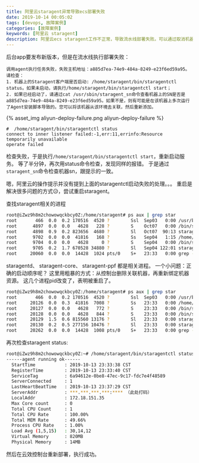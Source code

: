 ```yaml
---
title: 阿里云staragent异常导致ecs部署失败
date: 2019-10-14 00:05:02
tags: [devops, 故障案例]
categories: [故障案例]
keywords: [阿里云 staragent]
description: 阿里云ecs staragent工作不正常，导致流水线部署失败。可以通过取消机器关联、再重新绑定的方式，重启staragent。
---
```


后台app要发布新版本，但是在流水线执行部署失败：
<!-- more -->
```
调用agent执行任务失败，失败主机地址：a885d7ea-74e9-484a-8249-e23f6ed59a95。请检查：
1. 机器上的Staragent客户端是否启动: /home/staragent/bin/staragentctl status。如果未启动，请执行/home/staragent/bin/staragentctl start；
2. 如果已经启动了，请通过cat /usr/sbin/staragent_sn命令查看机器上的SN是否是a885d7ea-74e9-484a-8249-e23f6ed59a95。如果不是，则有可能是在该机器上多次运行了Agent安装脚本导致的。您可以将该机器从该环境去关联，然后重新添加。
```

{% asset_img aliyun-deploy-failure.png aliyun-deploy-failure %}

```
#  /home/staragent/bin/staragentctl status
connect to inner listener failed:-1,err:11,errinfo:Resource temporarily unavailable
operate failed
```
检查失败，于是执行`/home/staragent/bin/staragentctl start`，重新启动服务。
等了半分钟，再次用status命令检查，发现同样的报错。
于是通过`staragent_sn`命令检查机器sn，跟提示的一致。

嗯，阿里云的操作提示并没有提到上面的staragentctl启动失败的处理。。。
重启是解决很多问题的方式😥，尝试重启staragent。

查找staragent相关的进程
```bash
root@iZwz9h8m2chowowqckbcy0Z:/home/staragent# ps aux | grep star
root       466  0.0  0.2 170516  4520 ?        Ssl  Sep03   0:00 /usr/bin/python3 /usr/bin/networkd-dispatcher --run-startup-triggers
root      4897  0.0  0.0   4628   228 ?        S    Oct07   0:00 /bin/sh -c /home/staragent/bin/staragentd
root      4898  0.9  0.2 823656  4680 ?        Sl   Oct07  90:13 staragent-core
root      9702  0.0  0.0  41816   168 ?        Ss   Sep04   1:15 /home/staragent/bin/staragentd
root      9704  0.0  0.0   4628     0 ?        S    Sep04   0:00 /bin/sh -c /home/staragent/bin/staragentd
root      9705  0.2  1.7 670528 34880 ?        Sl   Sep04 122:01 staragent-ppf
root     20060  0.0  0.0  14428  1024 pts/0    S+   23:33   0:00 grep --color=auto star
```
staragentd、 staragent-core、 staragent-ppf 都是相关进程。
一个小问题：正确的启动顺序呢？
这里用粗暴的方式：从控制台删除关联机器，再重新绑定机器资源。
这几个进程pid改变了，表明被重启了。
```bash
root@iZwz9h8m2chowowqckbcy0Z:/home/staragent# ps aux | grep star
root       466  0.0  0.2 170516  4520 ?        Ssl  Sep03   0:00 /usr/bin/python3 /usr/bin/networkd-dispatcher --run-startup-triggers
root     20126  0.0  0.3  41816  7008 ?        Ss   23:33   0:00 /home/staragent/bin/staragentd
root     20127  0.0  0.0   4628   772 ?        S    23:33   0:00 /bin/sh -c /home/staragent/bin/staragentd
root     20128  0.0  0.0   4628   844 ?        S    23:33   0:00 /bin/sh -c /home/staragent/bin/staragentd
root     20129  1.5  0.6 815560 13176 ?        Sl   23:33   0:00 staragent-core
root     20130  0.2  0.5 277156 10476 ?        Sl   23:33   0:00 staragent-ppf
root     20262  0.0  0.0  14428  1008 pts/0    S+   23:33   0:00 grep --color=auto star
```

再次检查staragent status:
```bash
root@iZwz9h8m2chowowqckbcy0Z:~# /home/staragent/bin/staragentctl status
------agent running ok------
  StartTime           : 2019-10-13 23:33:38 CST
  RegisterTime        : 2019-10-13 23:33:40 CST
  ServiceTag          : 6a94612e-0be8-47ec-9c17-fdc7e4f48589
  ServerConnected     : 1
  LastHeartBeatTime   : 2019-10-13 23:37:29 CST
  ServerAddr          : ***.***.***.***:**** （此处打码）
  LocalAddr           : 172.18.151.35
  Max Core count      : 0
  Total CPU Count     : 1
  Total CPU Rate      : 100.00%
  Total MEM Rate      : 49.66%
  Process CPU Rate    : 1.00%
  Load Avg (1,5,15)   : 30,14,12
  Virtual Memory      : 820MB
  Physical Memory     : 14MB
```

然后在云效控制台重新部署，执行成功。
